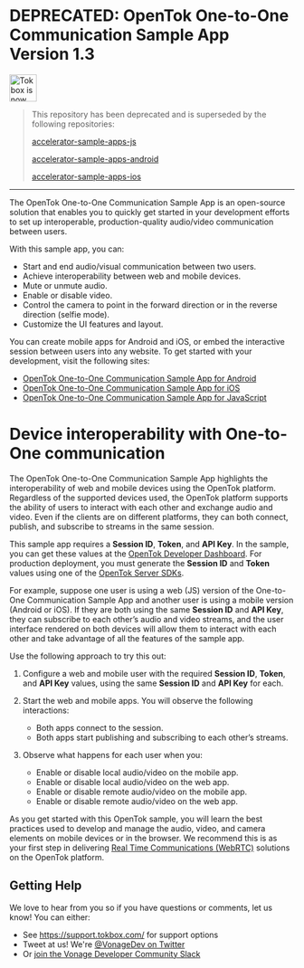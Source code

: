 # DEPRECATED: OpenTok One-to-One Communication Sample App<br/>Version 1.3

<img src="https://assets.tokbox.com/img/vonage/Vonage_VideoAPI_black.svg" height="48px" alt="Tokbox is now known as Vonage" />

> This repository has been deprecated and is superseded by the following repositories:
>
> [accelerator-sample-apps-js](https://github.com/opentok/accelerator-sample-apps-js)
>
> [accelerator-sample-apps-android](https://github.com/opentok/accelerator-sample-apps-android)
>
> [accelerator-sample-apps-ios](https://github.com/opentok/accelerator-sample-apps-ios)

---

The OpenTok One-to-One Communication Sample App is an open-source solution that enables you to quickly get started in your development efforts to set up interoperable, production-quality audio/video communication between users.

With this sample app, you can:

- Start and end audio/visual communication between two users.
- Achieve interoperability between web and mobile devices.
- Mute or unmute audio.
- Enable or disable video.
- Control the camera to point in the forward direction or in the reverse direction (selfie mode).
- Customize the UI features and layout.

You can create mobile apps for Android and iOS, or embed the interactive session between users into any website. To get started with your development, visit the following sites:

- [OpenTok One-to-One Communication Sample App for Android](./android)
- [OpenTok One-to-One Communication Sample App for iOS](./iOS)
- [OpenTok One-to-One Communication Sample App for JavaScript](./js)

# Device interoperability with One-to-One communication

The OpenTok One-to-One Communication Sample App highlights the interoperability of web and mobile devices using the OpenTok platform. Regardless of the supported devices used, the OpenTok platform supports the ability of users to interact with each other and exchange audio and video. Even if the clients are on different platforms, they can both connect, publish, and subscribe to streams in the same session.

This sample app requires a **Session ID**, **Token**, and **API Key**. In the sample, you can get these values at the [OpenTok Developer Dashboard](https://dashboard.tokbox.com/). For production deployment, you must generate the **Session ID** and **Token** values using one of the [OpenTok Server SDKs](https://tokbox.com/developer/sdks/server/).

For example, suppose one user is using a web (JS) version of the One-to-One Communication Sample App and another user is using a mobile version (Android or iOS). If they are both using the same **Session ID** and **API Key**, they can subscribe to each other’s audio and video streams, and the user interface rendered on both devices will allow them to interact with each other and take advantage of all the features of the sample app.

Use the following approach to try this out:

1. Configure a web and mobile user with the required **Session ID**, **Token**, and **API Key** values, using the same **Session ID** and **API Key** for each.

2. Start the web and mobile apps. You will observe the following interactions:

   - Both apps connect to the session.
   - Both apps start publishing and subscribing to each other’s streams.

3. Observe what happens for each user when you:

   - Enable or disable local audio/video on the mobile app.
   - Enable or disable local audio/video on the web app.
   - Enable or disable remote audio/video on the mobile app.
   - Enable or disable remote audio/video on the web app.

As you get started with this OpenTok sample, you will learn the best practices used to develop and manage the audio, video, and camera elements on mobile devices or in the browser. We recommend this is as your first step in delivering [Real Time Communications (WebRTC)](https://tokbox.com/about-webrtc) solutions on the OpenTok platform.

## Getting Help

We love to hear from you so if you have questions or comments, let us know! You can either:

- See <https://support.tokbox.com/> for support options
- Tweet at us! We're [@VonageDev on Twitter](https://twitter.com/VonageDev)
- Or [join the Vonage Developer Community Slack](https://developer.nexmo.com/community/slack)
